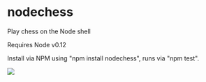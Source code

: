 # nodechess
Play chess on the Node shell

Requires Node v0.12

Install via NPM using "npm install nodechess", runs via "npm test".

![](http://imgur.com/CYKmbxp)
